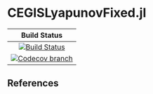 # CEGISLyapunovFixed.jl

| **Build Status** |
|:----------------:|
| [![Build Status][build-img]][build-url] |
| [![Codecov branch][codecov-img]][codecov-url] |

[build-img]: https://github.com/guberger/CEGISLyapunovFixed.jl/workflows/CI/badge.svg?branch=main
[build-url]: https://github.com/guberger/CEGISLyapunovFixed.jl/actions?query=workflow%3ACI
[codecov-img]: http://codecov.io/github/guberger/CEGISLyapunovFixed.jl/coverage.svg?branch=main
[codecov-url]: http://codecov.io/github/guberger/CEGISLyapunovFixed.jl?branch=main

## References
